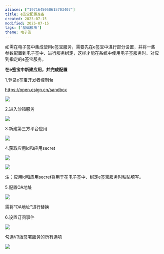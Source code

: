 ```yaml
---
aliases: ["1971645060615703407"]
title: e签宝配置准备
created: 2025-07-15
modified: 2025-07-15
tags: ['基础模块']
theme: 电子签
---
```


如需在电子签中集成使用e签宝服务，需要先在e签宝中进行部分设置，并将一些参数配置到电子签中、进行服务绑定，这样才能在系统中使用电子签服务时、对应到指定的e签宝服务。

**在e签宝中新建应用，并完成配置**

1.登录e签宝开发者控制台

<https://open.esign.cn/sandbox>

![](1fdfc1562cf753a2fc9c78271098c230.jpg)

2.进入沙箱服务

![](9249b06997c92c58b3511cb2c6b261ea.jpg)

3.新建第三方平台应用

![](9d13867204680766be9057739e9e7f11.jpg)

4.获取应用id和应用secret

![](57d3c974161c25a835de59fee422b9e7.jpg)

![](4e06523559dc24867a8f466e206b5467.jpg)

注：应用id和应用secret将用于在电子签中、绑定e签宝服务时粘贴填写。

5.配置OA地址

![](05481c7c3da02ffb1b9f9b535868f444.jpg)

需将“OA地址”进行替换

6.设置订阅事件

![](602826b83e427400b9a6f1982f30dfdc.jpg)

勾选V3版签署服务的所有选项

![](70d7ed939d5e07bdbb9204c04c50680c.jpg)